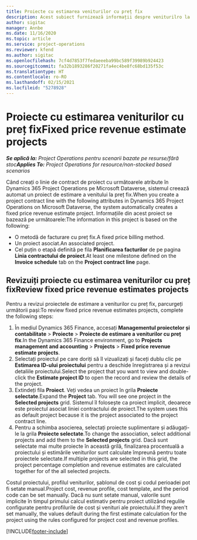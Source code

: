 ```yaml
---
title: Proiecte cu estimarea veniturilor cu preț fix
description: Acest subiect furnizează informații despre veniturilro la preț fix în proiecte.
author: sigitac
manager: Annbe
ms.date: 11/16/2020
ms.topic: article
ms.service: project-operations
ms.reviewer: kfend
ms.author: sigitac
ms.openlocfilehash: 7cf4d7853f7fedaeeeba99bc589f39989b924423
ms.sourcegitcommit: fa32b1893286f20271fa4ec4be8fc68bd135f53c
ms.translationtype: HT
ms.contentlocale: ro-RO
ms.lasthandoff: 02/15/2021
ms.locfileid: "5278928"
---
```

# <a name="fixed-price-revenue-estimate-projects"></a><span data-ttu-id="4866b-103">Proiecte cu estimarea veniturilor cu preț fix</span><span class="sxs-lookup"><span data-stu-id="4866b-103">Fixed price revenue estimate projects</span></span> 

<span data-ttu-id="4866b-104">_**Se aplică la:** Project Operations pentru scenarii bazate pe resurse/fără stoc_</span><span class="sxs-lookup"><span data-stu-id="4866b-104">_**Applies To:** Project Operations for resource/non-stocked based scenarios_</span></span>

<span data-ttu-id="4866b-105">Când creați o linie de contract de proiect cu următoarele atribute în Dynamics 365 Project Operations pe Microsoft Dataverse, sistemul creează automat un proiect de estimare a venitului la preț fix.</span><span class="sxs-lookup"><span data-stu-id="4866b-105">When you create a project contract line with the following attributes in Dynamics 365 Project Operations on Microsoft Dataverse, the system automatically creates a fixed price revenue estimate project.</span></span> <span data-ttu-id="4866b-106">Informațiile din acest proiect se bazează pe următoarele:</span><span class="sxs-lookup"><span data-stu-id="4866b-106">The information in this project is based on the following:</span></span>

  - <span data-ttu-id="4866b-107">O metodă de facturare cu preț fix.</span><span class="sxs-lookup"><span data-stu-id="4866b-107">A fixed price billing method.</span></span>
  - <span data-ttu-id="4866b-108">Un proiect asociat.</span><span class="sxs-lookup"><span data-stu-id="4866b-108">An associated project.</span></span>
  - <span data-ttu-id="4866b-109">Cel puțin o etapă definită pe fila **Planificarea facturilor** de pe pagina **Linia contractului de proiect**.</span><span class="sxs-lookup"><span data-stu-id="4866b-109">At least one milestone defined on the **Invoice schedule** tab on the **Project contract line** page.</span></span>

## <a name="review-fixed-price-revenue-estimates-projects"></a><span data-ttu-id="4866b-110">Revizuiți proiecte cu estimarea veniturilor cu preț fix</span><span class="sxs-lookup"><span data-stu-id="4866b-110">Review fixed price revenue estimates projects</span></span>
<span data-ttu-id="4866b-111">Pentru a revizui proiectele de estimare a veniturilor cu preț fix, parcurgeți următorii pași:</span><span class="sxs-lookup"><span data-stu-id="4866b-111">To review fixed price revenue estimates projects, complete the following steps:</span></span>

1. <span data-ttu-id="4866b-112">În mediul Dynamics 365 Finance, accesați **Managementul proiectelor și contabilitate** > **Proiecte** > **Proiecte de estimare a veniturilor cu preț fix**.</span><span class="sxs-lookup"><span data-stu-id="4866b-112">In the Dynamics 365 Finance environment, go to **Projects management and accounting** > **Projects** > **Fixed price revenue estimate projects**.</span></span>
2. <span data-ttu-id="4866b-113">Selectați proiectul pe care doriți să îl vizualizați și faceți dublu clic pe **Estimarea ID-ului proiectului** pentru a deschide înregistrarea și a revizui detaliile proiectului.</span><span class="sxs-lookup"><span data-stu-id="4866b-113">Select the project that you want to view and double-click the **Estimate project ID** to open the record and review the details of the project.</span></span>
3. <span data-ttu-id="4866b-114">Extindeți fila **Proiect**. Veți vedea un proiect în grila **Proiecte selectate**.</span><span class="sxs-lookup"><span data-stu-id="4866b-114">Expand the **Project** tab. You will see one project in the **Selected projects** grid.</span></span> <span data-ttu-id="4866b-115">Sistemul îl folosește ca proiect implicit, deoarece este proiectul asociat liniei contractului de proiect.</span><span class="sxs-lookup"><span data-stu-id="4866b-115">The system uses this as default project because it is the project associated to the project contract line.</span></span> 
4. <span data-ttu-id="4866b-116">Pentru a schimba asocierea, selectați proiecte suplimentare și adăugați-le la grila **Proiecte selectate**.</span><span class="sxs-lookup"><span data-stu-id="4866b-116">To change the association, select additional projects and add them to the **Selected projects** grid.</span></span> <span data-ttu-id="4866b-117">Dacă sunt selectate mai multe proiecte în această grilă, finalizarea procentuală a proiectului și estimările veniturilor sunt calculate împreună pentru toate proiectele selectate.</span><span class="sxs-lookup"><span data-stu-id="4866b-117">If multiple projects are selected in this grid, the project percentage completion and revenue estimates are calculated together for of the all selected projects.</span></span>

  <span data-ttu-id="4866b-118">Costul proiectului, profilul veniturilor, șablonul de cost și codul perioadei pot fi setate manual.</span><span class="sxs-lookup"><span data-stu-id="4866b-118">Project cost, revenue profile, cost template, and the period code can be set manually.</span></span> <span data-ttu-id="4866b-119">Dacă nu sunt setate manual, valorile sunt implicite în timpul primului calcul estimativ pentru proiect utilizând regulile configurate pentru profilurile de cost și venituri ale proiectului.</span><span class="sxs-lookup"><span data-stu-id="4866b-119">If they aren't set manually, the values default during the first estimate calculation for the project using the rules configured for project cost and revenue profiles.</span></span>



[!INCLUDE[footer-include](../includes/footer-banner.md)]